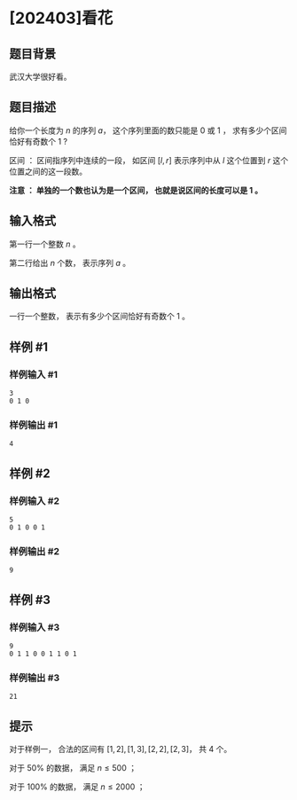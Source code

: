 # [202403]看花

## 题目背景

武汉大学很好看。

## 题目描述

给你一个长度为 $n$ 的序列 $a$， 这个序列里面的数只能是 $0$ 或 $1$ ， 求有多少个区间恰好有奇数个 $1$ ?

区间 ： 区间指序列中连续的一段， 如区间 $[l, r]$ 表示序列中从 $l$ 这个位置到 $r$ 这个位置之间的这一段数。

**注意 ： 单独的一个数也认为是一个区间， 也就是说区间的长度可以是 $1$ 。**

## 输入格式

第一行一个整数 $n$ 。

第二行给出 $n$ 个数， 表示序列 $a$ 。

## 输出格式

一行一个整数， 表示有多少个区间恰好有奇数个 $1$ 。

## 样例 #1

### 样例输入 #1

```
3
0 1 0
```

### 样例输出 #1

```
4
```

## 样例 #2

### 样例输入 #2

```
5
0 1 0 0 1
```

### 样例输出 #2

```
9
```

## 样例 #3

### 样例输入 #3

```
9
0 1 1 0 0 1 1 0 1
```

### 样例输出 #3

```
21
```

## 提示

对于样例一， 合法的区间有 $[1, 2], [1, 3], [2, 2], [2, 3]$， 共 $4$ 个。

对于 $50\%$ 的数据， 满足 $n \leq 500$ ；

对于 $100 \%$ 的数据， 满足 $n \leq 2000$ ；